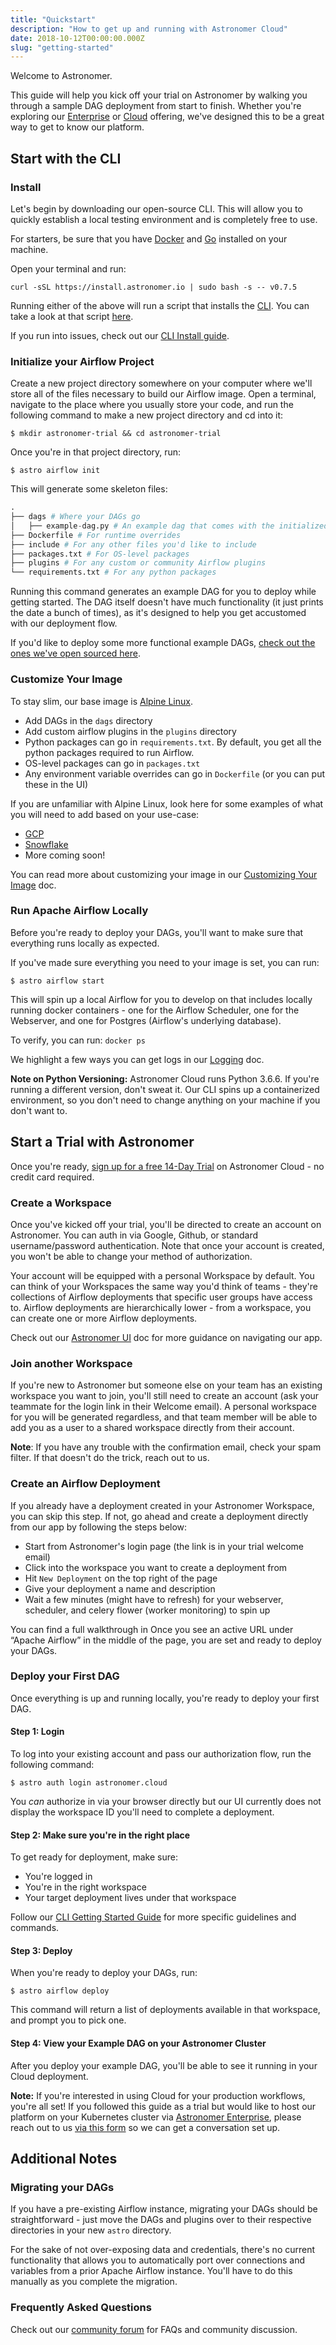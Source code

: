 ```yaml
---
title: "Quickstart"
description: "How to get up and running with Astronomer Cloud"
date: 2018-10-12T00:00:00.000Z
slug: "getting-started"
---
```


Welcome to Astronomer.

This guide will help you kick off your trial on Astronomer by walking you through a sample DAG deployment from start to finish. Whether you're exploring our [Enterprise](https://astronomer.io/enterprise) or [Cloud](https://astronomer.io/cloud) offering, we've designed this to be a great way to get to know our platform.

## Start with the CLI

### Install

Let's begin by downloading our open-source CLI. This will allow you to quickly establish a local testing environment and is completely free to use.

For starters, be sure that you have [Docker](https://www.docker.com/) and [Go](https://golang.org/) installed on your machine.

Open your terminal and run:

```
curl -sSL https://install.astronomer.io | sudo bash -s -- v0.7.5
 ```

Running either of the above will run a script that installs the [CLI](https://github.com/astronomer/astro-cli). You can take a look at that script [here](https://install.astronomer.io).

If you run into issues, check out our [CLI Install guide](https://www.astronomer.io/docs/cli-installation/).

### Initialize your Airflow Project

Create a new project directory somewhere on your computer where we'll store all of the files necessary to build our Airflow image. Open a terminal, navigate to the place where you usually store your code, and run the following command to make a new project directory and cd into it:

```
$ mkdir astronomer-trial && cd astronomer-trial
```

Once you're in that project directory, run:

```
$ astro airflow init
```

This will generate some skeleton files:

```py
.
├── dags # Where your DAGs go
│   ├── example-dag.py # An example dag that comes with the initialized project.
├── Dockerfile # For runtime overrides
├── include # For any other files you'd like to include
├── packages.txt # For OS-level packages
├── plugins # For any custom or community Airflow plugins
└── requirements.txt # For any python packages
```

Running this command generates an example DAG for you to deploy while getting started. The DAG itself doesn't have much functionality (it just prints the date a bunch of times), as it's designed to help you get accustomed with our deployment flow.

If you'd like to deploy some more functional example DAGs, [check out the ones we've open sourced here](https://github.com/airflow-plugins/example-dags).

### Customize Your Image

To stay slim, our base image is [Alpine Linux](https://alpinelinux.org/).

- Add DAGs in the `dags` directory
- Add custom airflow plugins in the `plugins` directory
- Python packages can go in `requirements.txt`. By default, you get all the python packages required to run Airflow.
- OS-level packages  can go in `packages.txt`
- Any environment variable overrides can go in `Dockerfile` (or you can put these in the UI)

If you are unfamiliar with Alpine Linux, look here for some examples of what
you will need to add based on your use-case:

- [GCP](https://github.com/astronomer/airflow-guides/tree/master/example_code/gcp/example_code)
- [Snowflake](https://github.com/astronomer/airflow-guides/tree/master/example_code/snowflake/example_code)
- More coming soon!

You can read more about customizing your image in our [Customizing Your Image](https://www.astronomer.io/docs/customizing-your-image/) doc.

### Run Apache Airflow Locally

Before you're ready to deploy your DAGs, you'll want to make sure that everything runs locally as expected.

If you've made sure everything you need to your image is set, you can run:

```
$ astro airflow start
```

This will spin up a local Airflow for you to develop on that includes locally running docker containers - one for the Airflow Scheduler, one for the Webserver, and one for Postgres (Airflow's underlying database).

To verify, you can run: `docker ps`

We highlight a few ways you can get logs in our [Logging](https://www.astronomer.io/docs/logs-and-source-control/) doc.

**Note on Python Versioning:** Astronomer Cloud runs Python 3.6.6. If you're running a different version, don't sweat it. Our CLI spins up a containerized environment, so you don't need to change anything on your machine if you don't want to.

## Start a Trial with Astronomer

Once you're ready, [sign up for a free 14-Day Trial](https://www.astronomer.io/trial/) on Astronomer Cloud - no credit card required.

### Create a Workspace

Once you've kicked off your trial, you'll be directed to create an account on Astronomer. You can auth in via Google, Github, or standard username/password authentication. Note that once your account is created, you won't be able to change your method of authorization.

Your account will be equipped with a personal Workspace by default. You can think of your Workspaces the same way you'd think of teams - they're collections of Airflow deployments that specific user groups have access to.  Airflow deployments are hierarchically lower - from a workspace, you can create one or more Airflow deployments.

Check out our [Astronomer UI](https://www.astronomer.io/docs/astronomer-ui/) doc for more guidance on navigating our app.

### Join another Workspace

If you're new to Astronomer but someone else on your team has an existing workspace you want to join, you'll still need to create an account (ask your teammate for the login link in their Welcome email). A personal workspace for you will be generated regardless, and that team member will be able to add you as a user to a shared workspace directly from their account.

**Note**: If you have any trouble with the confirmation email, check your spam filter. If that doesn't do the trick, reach out to us.

### Create an Airflow Deployment

If you already have a deployment created in your Astronomer Workspace, you can skip this step. If not, go ahead and create a deployment directly from our app by following the steps below:

- Start from Astronomer's login page (the link is in your trial welcome email)
- Click into the workspace you want to create a deployment from
- Hit `New Deployment` on the top right of the page
- Give your deployment a name and description
- Wait a few minutes (might have to refresh) for your webserver, scheduler, and celery flower (worker monitoring) to spin up

You can find a full walkthrough in Once you see an active URL under “Apache Airflow” in the middle of the page, you are set and ready to deploy your DAGs.

### Deploy your First DAG

Once everything is up and running locally, you're ready to deploy your first DAG.

#### Step 1: Login

To log into your existing account and pass our authorization flow, run the following command:

```
$ astro auth login astronomer.cloud
```

You _can_ authorize in via your browser directly but our UI currently does not display the workspace ID you'll need to complete a deployment.

#### Step 2: Make sure you're in the right place

To get ready for deployment, make sure:

- You're logged in
- You're in the right workspace
- Your target deployment lives under that workspace

Follow our [CLI Getting Started Guide](https://www.astronomer.io/docs/cli-getting-started/) for more specific guidelines and commands.

#### Step 3: Deploy

When you're ready to deploy your DAGs, run:

```
$ astro airflow deploy
```

This command will return a list of deployments available in that workspace, and prompt you to pick one.

#### Step 4: View your Example DAG on your Astronomer Cluster

After you deploy your example DAG, you'll be able to see it running in your Cloud deployment.

**Note:** If you're interested in using Cloud for your production workflows, you're all set! If you followed this guide as a trial but would like to host our platform on your Kubernetes cluster via [Astronomer Enterprise](https://astronomer.io/enterprise), please reach out to us [via this form](https://www.astronomer.io/#request) so we can get a conversation set up.

## Additional Notes

### Migrating your DAGs

If you have a pre-existing Airflow instance, migrating your DAGs should be straightforward - just move the DAGs and plugins over to their respective directories in your new `astro` directory.

For the sake of not over-exposing data and credentials, there's no current functionality that allows you to automatically port over connections and variables from a prior Apache Airflow instance. You'll have to do this manually as you complete the migration.

### Frequently Asked Questions

Check out our [community forum](https://forum.astronomer.io) for FAQs and community discussion.

